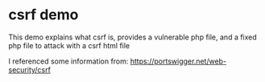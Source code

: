 # csrf demo

This demo explains what csrf is, provides a vulnerable php file, and a fixed php file to attack with a csrf html file

I referenced some information from: https://portswigger.net/web-security/csrf
